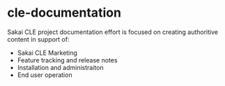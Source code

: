 cle-documentation
=================

Sakai CLE project documentation effort is focused on creating authoritive content in support of:

* Sakai CLE Marketing
* Feature tracking and release notes
* Installation and administraiton
* End user operation

